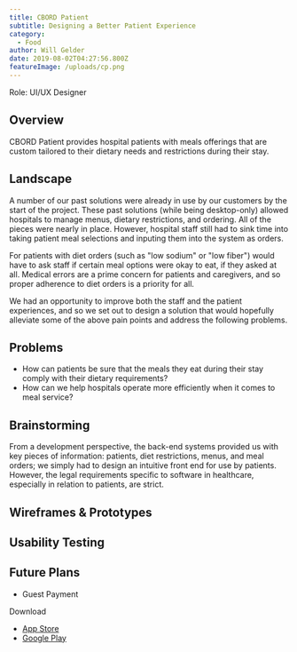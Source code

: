 ```yaml
---
title: CBORD Patient
subtitle: Designing a Better Patient Experience
category:
  - Food
author: Will Gelder
date: 2019-08-02T04:27:56.800Z
featureImage: /uploads/cp.png
---
```

Role: UI/UX Designer

## Overview
CBORD Patient provides hospital patients with meals offerings that are custom tailored to their dietary needs and restrictions during their stay. 

## Landscape
A number of our past solutions were already in use by our customers by the start of the project. These past solutions (while being desktop-only) allowed hospitals to manage menus, dietary restrictions, and ordering. All of the pieces were nearly in place. However, hospital staff still had to sink time into taking patient meal selections and inputing them into the system as orders. 

For patients with diet orders (such as "low sodium" or "low fiber") would have to ask staff if certain meal options were okay to eat, if they asked at all. Medical errors are a prime concern for patients and caregivers, and so proper adherence to diet orders is a priority for all.  

We had an opportunity to improve both the staff and the patient experiences, and so we set out to design a solution that would hopefully alleviate some of the above pain points and address the following problems. 

## Problems
- How can patients be sure that the meals they eat during their stay comply with their dietary requirements?
- How can we help hospitals operate more efficiently when it comes to meal service?

## Brainstorming
From a development perspective, the back-end systems provided us with key pieces of information: patients, diet restrictions, menus, and meal orders; we simply had to design an intuitive front end for use by patients. However, the legal requirements specific to software in healthcare, especially in relation to patients, are strict.    

## Wireframes & Prototypes

## Usability Testing

## Future Plans
- Guest Payment

Download
- [App Store](https://apps.apple.com/us/app/cbord-patient/id1319336992)
- [Google Play](https://play.google.com/store/apps/details?id=com.cbord.patient&hl=en_US)
